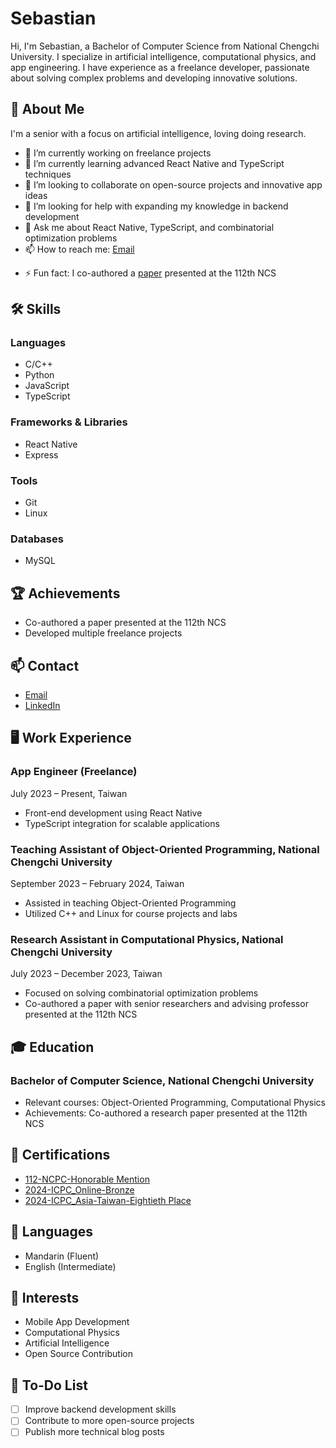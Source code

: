 <!-- Sebastian -->
# Sebastian

<!-- Short bio -->
Hi, I'm Sebastian, a Bachelor of Computer Science from National Chengchi University. I specialize in artificial intelligence, computational physics, and app engineering. I have experience as a freelance developer, passionate about solving complex problems and developing innovative solutions.

## 🚀 About Me

I'm a senior with a focus on artificial intelligence, loving doing research.

- 🔭 I’m currently working on freelance projects
- 🌱 I’m currently learning advanced React Native and TypeScript techniques
- 👯 I’m looking to collaborate on open-source projects and innovative app ideas
- 🤔 I’m looking for help with expanding my knowledge in backend development
- 💬 Ask me about React Native, TypeScript, and combinatorial optimization problems
- 📫 How to reach me: [Email](sebastianedu912@gmail.com)
<!-- - 😄 Pronouns: [Your Pronouns] (you can add this) -->
- ⚡ Fun fact: I co-authored a [paper](https://arxiv.org/abs/2311.05196) presented at the 112th NCS

## 🛠️ Skills

### Languages

- C/C++
- Python
- JavaScript
- TypeScript

### Frameworks & Libraries

- React Native
- Express

### Tools

- Git
- Linux

### Databases

- MySQL

<!-- ## 📈 GitHub Stats

![Jia Le's GitHub stats](https://github-readme-stats.vercel.app/api?username=Sebastian-0912&show_icons=true&theme=radical) -->

## 🏆 Achievements

- Co-authored a paper presented at the 112th NCS
- Developed multiple freelance projects

<!-- ## 📚 Projects

### Project 1: [Project Title]

[Short Description]

- **Tech Stack:** [Technologies Used]
- **Features:** [Key Features]

[Project Link](https://github.com/Sebastian-0912/ProjectRepo)

### Project 2: [Project Title]

[Short Description]

- **Tech Stack:** [Technologies Used]
- **Features:** [Key Features]

[Project Link](https://github.com/Sebastian-0912/ProjectRepo)

## ✍️ Blog Posts

- [Blog Post Title 1](https://sebastian-0912.github.io/Sebastian/blog-post-1)
- [Blog Post Title 2](https://sebastian-0912.github.io/Sebastian/blog-post-2)
- [Blog Post Title 3](https://sebastian-0912.github.io/Sebastian/blog-post-3)
-->
## 📫 Contact

- [Email](mailto:sebastianedu912@gmail.com)
- [LinkedIn](https://www.linkedin.com/feed/)

## 🖥️ Work Experience

### App Engineer (Freelance)

July 2023 – Present, Taiwan

- Front-end development using React Native
- TypeScript integration for scalable applications

### Teaching Assistant of Object-Oriented Programming, National Chengchi University

September 2023 – February 2024, Taiwan

- Assisted in teaching Object-Oriented Programming
- Utilized C++ and Linux for course projects and labs

### Research Assistant in Computational Physics, National Chengchi University

July 2023 – December 2023, Taiwan

- Focused on solving combinatorial optimization problems
- Co-authored a paper with senior researchers and advising professor presented at the 112th NCS

## 🎓 Education

### Bachelor of Computer Science, National Chengchi University

- Relevant courses: Object-Oriented Programming, Computational Physics
- Achievements: Co-authored a research paper presented at the 112th NCS

## 🏅 Certifications

- [112-NCPC-Honorable Mention](./NCPC.pdf)
- [2024-ICPC_Online-Bronze](./2024ICPC_Online.pdf)
- [2024-ICPC_Asia-Taiwan-Eightieth Place](./2024-ICPC%20Asia%20Taiwan%20PC-PLACE.pdf)

## 💬 Languages

- Mandarin (Fluent)
- English (Intermediate)

## 🌟 Interests

- Mobile App Development
- Computational Physics
- Artificial Intelligence
- Open Source Contribution

<!-- ## 📜 Licenses

- [License/Certification 1] (you can add this)
- [License/Certification 2] (you can add this)
- [License/Certification 3] (you can add this) -->

## 📝 To-Do List

- [ ] Improve backend development skills
- [ ] Contribute to more open-source projects
- [ ] Publish more technical blog posts

<!-- Add any additional sections below -->
<!-- ## Additional Section 1

[Details] -->